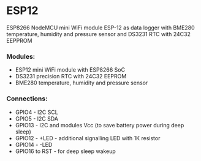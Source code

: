 # ESP12
ESP8266 NodeMCU mini WiFi module ESP-12 as data logger with BME280 temperature, humidity and pressure sensor and DS3231 RTC with 24C32 EEPPROM

### Modules:
- ESP12 mini WiFi module with ESP8266 SoC
- DS3231 precision RTC with 24C32 EEPROM
- BME280 temperature, humidity and pressure sensor

### Connections:
- GPIO4  - I2C SCL
- GPIO5  - I2C SDA
- GPIO13 - I2C and modules Vcc (to save battery power during deep sleep)
- GPIO12 - +LED - additional signalling LED with 1K resistor
- GPIO14 - -LED
- GPIO16 to RST - for deep sleep wakeup


